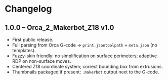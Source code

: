 # Changelog

## 1.0.0 – Orca_2_Makerbot_Z18 v1.0
- First public release.
- Full parsing from Orca G-code → `print.jsontoolpath` + `meta.json` (no templates).
- Fuzzy-skin friendly: no simplification on surface perimeters; adaptive RDP on non-surface moves.
- Centered Z18 coordinate system; correct bounding box from extrusions.
- Thumbnails packaged if present; `.makerbot` output next to the G-code.
